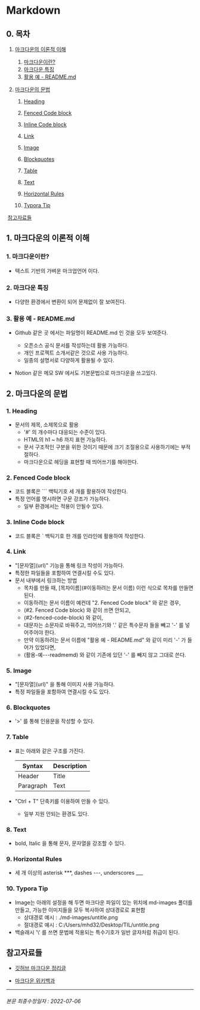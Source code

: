 # Markdown







## 0. 목차







1. [마크다운의 이론적 이해](#1-마크다운의-이론적-이해)

   

   1. [마크다운이란?](#1-마크다운이란)
   2. [마크다운 특징](#2-마크다운-특징)
   3. [활용 예 - README.md](#3-활용-예---readmemd)

   

2. [마크다운의 문법](#2-마크다운의-문법)

   

   1. [Heading](#1-heading)
   
   2. [Fenced Code block](#2-fenced-code-block)
   
   3. [Inline Code block](#3-inline-code-block)
   
   4. [Link](#4-link)
   
   5. [Image](#5-image)
   
   6. [Blockquotes](#6-blockquotes)
   
   7. [Table](#7-table)
   
   8. [Text](#8-text)
   
   9. [Horizontal Rules](#9-horizontal-rules)
   
   10. [Typora Tip](#10-typora-tip)
   
       
   

​	[참고자료들](#참고자료들)







## 1. 마크다운의 이론적 이해







### 1. 마크다운이란?



- 텍스트 기반의 가벼운 마크업언어 이다.



### 2. 마크다운 특징



- 다양한 환경에서 변환이 되어 문제없이 잘 보여진다.



### 3. 활용 예 - README.md



- Github 같은 곳 에서는 파일명이 README.md 인 것을 모두 보여준다.
  - 오픈소스 공식 문서를 작성하는데 활용 가능하다.
  - 개인 프로젝트 소개서같은 것으로 사용 가능하다.
  - 일종의 설명서로 다양하게 활용될 수 있다.

- Notion 같은 메모 SW 에서도 기본문법으로 마크다운을 쓰고있다.







## 2. 마크다운의 문법







### 1. Heading



- 문서의 제목, 소제목으로 활용
  - '#' 의 개수마다 대응되는 수준이 있다.
  - HTML의 h1 ~ h6 까지 표현 가능하다.
  - 문서 구조적인 구분을 위한 것이기 때문에 크기 조절용으로 사용하기에는 부적절하다.
  - 마크다운으로 헤딩을 표현할 때 띄어쓰기를 해야한다.



### 2. Fenced Code block



- 코드 블록은 ``` 백틱기호 세 개를 활용하여 작성한다.
- 특정 언어를 명시하면 구문 강조가 가능하다.
  - 일부 환경에서는 적용이 안될수 있다.



### 3. Inline Code block



- 코드 블록은 ` 백틱기호 한 개를 인라인에 활용하여 작성한다.



### 4. Link



- "\[문자열](url)" 기능을 통해 링크 작성이 가능하다.
- 특정한 파일들을 포함하여 연결시킬 수도 있다.
- 문서 내부에서 링크하는 방법
  - 목차를 만들 때, \[목차이름](#이동하려는 문서 이름) 이런 식으로 목차를 만들면 된다.
  - 이동하려는 문서 이름이 예컨데 "2. Fenced Code block" 와 같은 경우,
  - (#2. Fenced Code block) 와 같이 쓰면 안되고,
  - (#2-fenced-code-block) 와 같이,
  - 대문자는 소문자로 바꿔주고, 띄어쓰기와 '.' 같은 특수문자 들을 빼고 '-' 를 넣어주어야 한다.
  - 만약 이동하려는 문서 이름에 "활용 예 - README.md" 와 같이 미리 '-' 가 들어가 있었다면,
  - (활용-예---readmemd) 와 같이 기존에 있던 '-' 를 빼지 않고 그대로 쓴다.




### 5. Image



- "\[문자열](url)" 을 통해 이미지 사용 가능하다.
- 특정 파일들을 포함하여 연결시킬 수도 있다.



### 6. Blockquotes



- '>' 를 통해 인용문을 작성할 수 있다.



### 7. Table



- 표는 아래와 같은 구조를 가진다.

  | Syntax    | Description |
  | --------- | ----------- |
  | Header    | Title       |
  | Paragraph | Text        |

- "Ctrl + T" 단축키를 이용하여 만들 수 있다.
  - 일부 지원 안되는 환경도 있다.



### 8. Text



- bold, Italic 을 통해 문자, 문자열을 강조할 수 있다.



### 9. Horizontal Rules



- 세 개 이상의 asterisk \***, dashes \---, underscores \___



### 10. Typora Tip



- Image는 아래의 설정을 해 두면 마크다운 파일이 있는 위치에 md-images 폴더를 만들고, 가능한 이미지들을 모두 복사하여 상대경로로 표현함
  - 상대경로 예시 : ./md-images/untitle.png
  - 절대경로 예시 : C:/Users/mhd32/Desktop/TIL/untitle.png
- 백슬래시 '\\' 를 쓰면 문법에 적용되는 특수기호가 일반 글자처럼 취급이 된다.







## 참고자료들







- [깃허브 마크다운 정리글](https://gist.github.com/ihoneymon/652be052a0727ad59601)



- [마크다운 위키백과](https://ko.wikipedia.org/wiki/%EB%A7%88%ED%81%AC%EB%8B%A4%EC%9A%B4)







---

###### 본문 최종수정일자 : 2022-07-06
